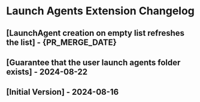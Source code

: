 # Launch Agents Extension Changelog

## [LaunchAgent creation on empty list refreshes the list] - {PR_MERGE_DATE}

## [Guarantee that the user launch agents folder exists] - 2024-08-22

## [Initial Version] - 2024-08-16
